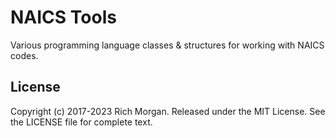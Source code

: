 # NAICS Tools
Various programming language classes &amp; structures for working with NAICS codes.

## License
Copyright (c) 2017-2023 Rich Morgan.  Released under the MIT License.  See the LICENSE file for complete text.

